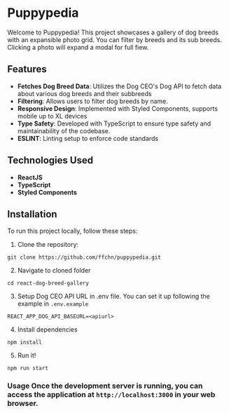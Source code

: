 
# Puppypedia

Welcome to Puppypedia! This project showcases a gallery of dog breeds with an expansible photo grid. You can filter by breeds and its sub breeds. Clicking a photo will expand a modal for full fiew.

## Features

- **Fetches Dog Breed Data**: Utilizes the Dog CEO's Dog API to fetch data about various dog breeds and their subbreeds
- **Filtering**: Allows users to filter dog breeds by name.
- **Responsive Design**: Implemented with Styled Components, supports mobile up to XL devices
- **Type Safety**: Developed with TypeScript to ensure type safety and maintainability of the codebase.
- **ESLINT**: Linting setup to enforce code standards

## Technologies Used

- **ReactJS**
- **TypeScript**
- **Styled Components**

## Installation

To run this project locally, follow these steps:

1. Clone the repository:

`git clone https://github.com/ffchn/puppypedia.git`

2. Navigate to cloned folder

`cd react-dog-breed-gallery`

3. Setup Dog CEO API URL in .env file. You can set it up following the example in `.env.example`

`REACT_APP_DOG_API_BASEURL=<apiurl>`

4. Install dependencies

`npm install`

5. Run it!

`npm run start`

  
### Usage Once the development server is running, you can access the application at `http://localhost:3000` in your web browser. 